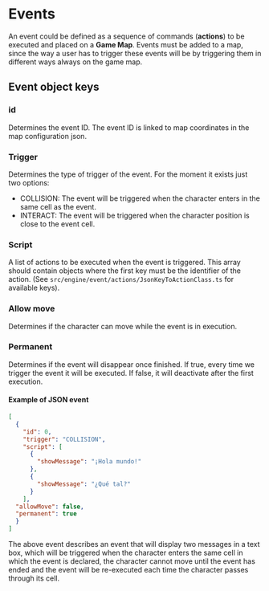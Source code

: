 # Events
An event could be defined as a sequence of commands (<b>actions</b>) to be executed and placed on a <b>Game Map</b>. 
Events must be added to a map, since the way a user has to trigger these events will be by 
triggering them in different ways always on the game map.

## Event object keys
### id
Determines the event ID. The event ID is linked to map coordinates in the map configuration json.
### Trigger
Determines the type of trigger of the event. For the moment it exists just two options:
* COLLISION: The event will be triggered when the character enters in the same cell as the event.
* INTERACT: The event will be triggered when the character position is close to the event cell.
### Script
A list of actions to be executed when the event is triggered. This array should contain objects where the first key
must be the identifier of the action. (See `src/engine/event/actions/JsonKeyToActionClass.ts` for available keys).
### Allow move
Determines if the character can move while the event is in execution.
### Permanent
Determines if the event will disappear once finished. If true, every time we trigger the event it will be executed. 
If false, it will deactivate after the first execution.

#### Example of JSON event
```json
[
  {
    "id": 0,
    "trigger": "COLLISION",
    "script": [
      {
        "showMessage": "¡Hola mundo!"
      },
      {
        "showMessage": "¿Qué tal?"
      }
    ],
  "allowMove": false,
  "permanent": true
  }
]
```
The above event describes an event that will display two messages in a text box, which will be triggered when
the character enters the same cell in which the event is declared, the character cannot move until the event has ended
and the event will be re-executed each time the character passes through its cell.